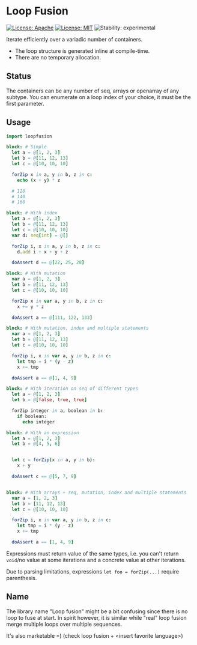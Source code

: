 # Loop Fusion

[![License: Apache](https://img.shields.io/badge/License-Apache%202.0-blue.svg)](https://opensource.org/licenses/Apache-2.0)
[![License: MIT](https://img.shields.io/badge/License-MIT-yellow.svg)](https://opensource.org/licenses/MIT)
![Stability: experimental](https://img.shields.io/badge/stability-experimental-orange.svg)

Iterate efficiently over a variadic number of containers.

  * The loop structure is generated inline at compile-time.
  * There are no temporary allocation.

## Status

The containers can be any number of seq, arrays or openarray of any subtype.
You can enumerate on a loop index of your choice, it must be the first parameter.

## Usage

```Nim
import loopfusion

block: # Simple
  let a = @[1, 2, 3]
  let b = @[11, 12, 13]
  let c = @[10, 10, 10]

  forZip x in a, y in b, z in c:
    echo (x + y) * z

  # 120
  # 140
  # 160

block: # With index
  let a = @[1, 2, 3]
  let b = @[11, 12, 13]
  let c = @[10, 10, 10]
  var d: seq[int] = @[]

  forZip i, x in a, y in b, z in c:
    d.add i + x + y + z

  doAssert d == @[22, 25, 28]

block: # With mutation
  var a = @[1, 2, 3]
  let b = @[11, 12, 13]
  let c = @[10, 10, 10]

  forZip x in var a, y in b, z in c:
    x += y * z

  doAssert a == @[111, 122, 133]

block: # With mutation, index and multiple statements
  var a = @[1, 2, 3]
  let b = @[11, 12, 13]
  let c = @[10, 10, 10]

  forZip i, x in var a, y in b, z in c:
    let tmp = i * (y - z)
    x += tmp

  doAssert a == @[1, 4, 9]

block: # With iteration on seq of different types
  let a = @[1, 2, 3]
  let b = @[false, true, true]

  forZip integer in a, boolean in b:
    if boolean:
      echo integer

block: # With an expression
  let a = @[1, 2, 3]
  let b = @[4, 5, 6]


  let c = forZip(x in a, y in b):
    x + y

  doAssert c == @[5, 7, 9]


block: # With arrays + seq, mutation, index and multiple statements
  var a = [1, 2, 3]
  let b = [11, 12, 13]
  let c = @[10, 10, 10]

  forZip i, x in var a, y in b, z in c:
    let tmp = i * (y - z)
    x += tmp

  doAssert a == [1, 4, 9]

```

Expressions must return value of the same types, i.e. you can't return `void`/no value at some iterations and a concrete value at other iterations.

Due to parsing limitations, expressions `let foo = forZip(...)` require parenthesis.

## Name

The library name "Loop fusion" might be a bit confusing since there is no loop to fuse at start.
In spirit however, it is similar while "real" loop fusion merge multiple loops over multiple sequences.

It's also marketable =) (check loop fusion + \<insert favorite language\>)
